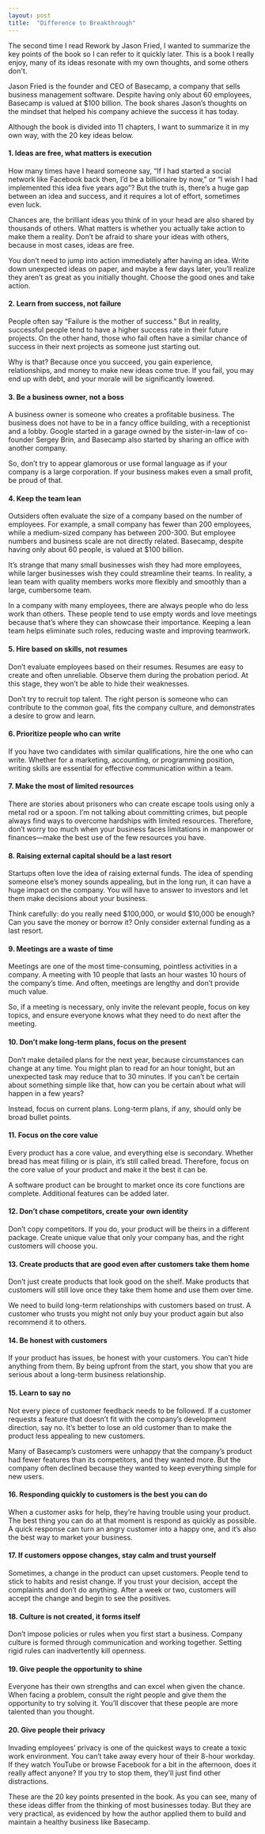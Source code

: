 ```yaml
---
layout: post
title:  "Difference to Breakthrough"
---
```

The second time I read Rework by Jason Fried, I wanted to summarize the key points of the book so I can refer to it quickly later. This is a book I really enjoy, many of its ideas resonate with my own thoughts, and some others don't.

Jason Fried is the founder and CEO of Basecamp, a company that sells business management software. Despite having only about 60 employees, Basecamp is valued at $100 billion. The book shares Jason’s thoughts on the mindset that helped his company achieve the success it has today.

Although the book is divided into 11 chapters, I want to summarize it in my own way, with the 20 key ideas below.

#### **1. Ideas are free, what matters is execution**

How many times have I heard someone say, “If I had started a social network like Facebook back then, I’d be a billionaire by now,” or “I wish I had implemented this idea five years ago”? But the truth is, there’s a huge gap between an idea and success, and it requires a lot of effort, sometimes even luck.

Chances are, the brilliant ideas you think of in your head are also shared by thousands of others. What matters is whether you actually take action to make them a reality. Don’t be afraid to share your ideas with others, because in most cases, ideas are free.

You don’t need to jump into action immediately after having an idea. Write down unexpected ideas on paper, and maybe a few days later, you’ll realize they aren’t as great as you initially thought. Choose the good ones and take action.

#### **2. Learn from success, not failure**

People often say “Failure is the mother of success.” But in reality, successful people tend to have a higher success rate in their future projects. On the other hand, those who fail often have a similar chance of success in their next projects as someone just starting out.

Why is that? Because once you succeed, you gain experience, relationships, and money to make new ideas come true. If you fail, you may end up with debt, and your morale will be significantly lowered.

#### **3. Be a business owner, not a boss**

A business owner is someone who creates a profitable business. The business does not have to be in a fancy office building, with a receptionist and a lobby. Google started in a garage owned by the sister-in-law of co-founder Sergey Brin, and Basecamp also started by sharing an office with another company.

So, don’t try to appear glamorous or use formal language as if your company is a large corporation. If your business makes even a small profit, be proud of that.

#### **4. Keep the team lean**

Outsiders often evaluate the size of a company based on the number of employees. For example, a small company has fewer than 200 employees, while a medium-sized company has between 200-300. But employee numbers and business scale are not directly related. Basecamp, despite having only about 60 people, is valued at $100 billion.

It’s strange that many small businesses wish they had more employees, while larger businesses wish they could streamline their teams. In reality, a lean team with quality members works more flexibly and smoothly than a large, cumbersome team.

In a company with many employees, there are always people who do less work than others. These people tend to use empty words and love meetings because that’s where they can showcase their importance. Keeping a lean team helps eliminate such roles, reducing waste and improving teamwork.

#### **5. Hire based on skills, not resumes**

Don’t evaluate employees based on their resumes. Resumes are easy to create and often unreliable. Observe them during the probation period. At this stage, they won’t be able to hide their weaknesses.

Don’t try to recruit top talent. The right person is someone who can contribute to the common goal, fits the company culture, and demonstrates a desire to grow and learn.

#### **6. Prioritize people who can write**

If you have two candidates with similar qualifications, hire the one who can write. Whether for a marketing, accounting, or programming position, writing skills are essential for effective communication within a team.

#### **7. Make the most of limited resources**

There are stories about prisoners who can create escape tools using only a metal rod or a spoon. I’m not talking about committing crimes, but people always find ways to overcome hardships with limited resources. Therefore, don’t worry too much when your business faces limitations in manpower or finances—make the best use of the few resources you have.

#### **8. Raising external capital should be a last resort**

Startups often love the idea of raising external funds. The idea of spending someone else’s money sounds appealing, but in the long run, it can have a huge impact on the company. You will have to answer to investors and let them make decisions about your business.

Think carefully: do you really need $100,000, or would $10,000 be enough? Can you save the money or borrow it? Only consider external funding as a last resort.

#### **9. Meetings are a waste of time**

Meetings are one of the most time-consuming, pointless activities in a company. A meeting with 10 people that lasts an hour wastes 10 hours of the company’s time. And often, meetings are lengthy and don’t provide much value.

So, if a meeting is necessary, only invite the relevant people, focus on key topics, and ensure everyone knows what they need to do next after the meeting.

#### **10. Don’t make long-term plans, focus on the present**

Don’t make detailed plans for the next year, because circumstances can change at any time. You might plan to read for an hour tonight, but an unexpected task may reduce that to 30 minutes. If you can’t be certain about something simple like that, how can you be certain about what will happen in a few years?

Instead, focus on current plans. Long-term plans, if any, should only be broad bullet points.

#### **11. Focus on the core value**

Every product has a core value, and everything else is secondary. Whether bread has meat filling or is plain, it’s still called bread. Therefore, focus on the core value of your product and make it the best it can be.

A software product can be brought to market once its core functions are complete. Additional features can be added later.

#### **12. Don’t chase competitors, create your own identity**

Don’t copy competitors. If you do, your product will be theirs in a different package. Create unique value that only your company has, and the right customers will choose you.

#### **13. Create products that are good even after customers take them home**

Don’t just create products that look good on the shelf. Make products that customers will still love once they take them home and use them over time.

We need to build long-term relationships with customers based on trust. A customer who trusts you might not only buy your product again but also recommend it to others.

#### **14. Be honest with customers**

If your product has issues, be honest with your customers. You can’t hide anything from them. By being upfront from the start, you show that you are serious about a long-term business relationship.

#### **15. Learn to say no**

Not every piece of customer feedback needs to be followed. If a customer requests a feature that doesn’t fit with the company’s development direction, say no. It’s better to lose an old customer than to make the product less appealing to new customers.

Many of Basecamp’s customers were unhappy that the company’s product had fewer features than its competitors, and they wanted more. But the company often declined because they wanted to keep everything simple for new users.

#### **16. Responding quickly to customers is the best you can do**

When a customer asks for help, they’re having trouble using your product. The best thing you can do at that moment is respond as quickly as possible. A quick response can turn an angry customer into a happy one, and it’s also the best way to market your business.

#### **17. If customers oppose changes, stay calm and trust yourself**

Sometimes, a change in the product can upset customers. People tend to stick to habits and resist change. If you trust your decision, accept the complaints and don’t do anything. After a week or two, customers will accept the change and begin to see the positives.

#### **18. Culture is not created, it forms itself**

Don’t impose policies or rules when you first start a business. Company culture is formed through communication and working together. Setting rigid rules can inadvertently kill openness.

#### **19. Give people the opportunity to shine**

Everyone has their own strengths and can excel when given the chance. When facing a problem, consult the right people and give them the opportunity to try solving it. You’ll discover that these people are more talented than you thought.

#### **20. Give people their privacy**

Invading employees’ privacy is one of the quickest ways to create a toxic work environment. You can’t take away every hour of their 8-hour workday. If they watch YouTube or browse Facebook for a bit in the afternoon, does it really affect anyone? If you try to stop them, they’ll just find other distractions.

These are the 20 key points presented in the book. As you can see, many of these ideas differ from the thinking of most businesses today. But they are very practical, as evidenced by how the author applied them to build and maintain a healthy business like Basecamp.
